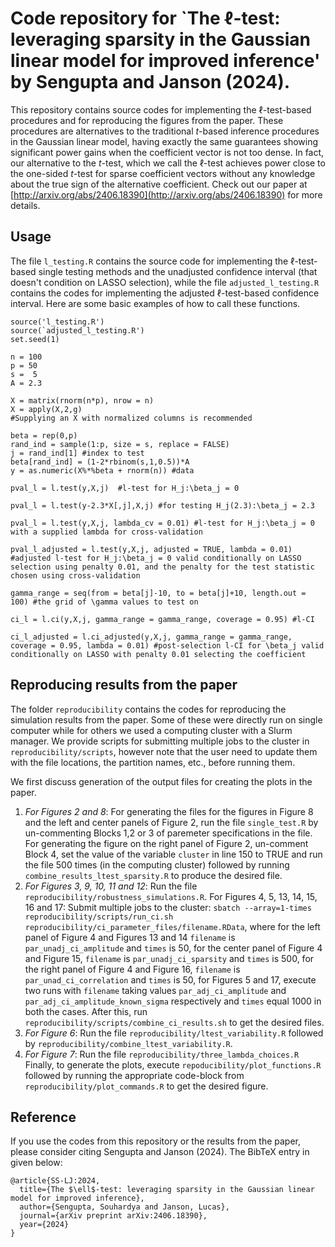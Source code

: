 # Code repository for `The $\ell$-test: leveraging sparsity in the Gaussian linear model for improved inference' by Sengupta and Janson (2024).
This repository contains source codes for implementing the $\ell$-test-based procedures and for reproducing the figures from the paper. These procedures are alternatives to the traditional $t$-based inference
procedures in the Gaussian linear model, having exactly the same guarantees showing significant power gains when the coefficient vector is not too dense. In fact, our alternative to the $t$-test, which we
call the $\ell$-test achieves power close to the one-sided $t$-test for sparse coefficient vectors without any knowledge about the true sign of the alternative coefficient. Check out our
paper at [http://arxiv.org/abs/2406.18390](http://arxiv.org/abs/2406.18390) for more details. 

## Usage
The file `l_testing.R` contains the source code for implementing the $\ell$-test-based single testing methods and the unadjusted confidence interval (that doesn't condition on LASSO selection),
while the file `adjusted_l_testing.R` contains the codes for implementing the adjusted $\ell$-test-based confidence interval. Here are some basic examples of how to call these
functions.

```
source('l_testing.R')
source(`adjusted_l_testing.R')
set.seed(1)

n = 100
p = 50
s =  5
A = 2.3

X = matrix(rnorm(n*p), nrow = n)
X = apply(X,2,g)
#Supplying an X with normalized columns is recommended

beta = rep(0,p)
rand_ind = sample(1:p, size = s, replace = FALSE)
j = rand_ind[1]	#index to test
beta[rand_ind] = (1-2*rbinom(s,1,0.5))*A
y = as.numeric(X%*%beta + rnorm(n)) #data

pval_l = l.test(y,X,j)	#l-test for H_j:\beta_j = 0

pval_l = l.test(y-2.3*X[,j],X,j) #for testing H_j(2.3):\beta_j = 2.3

pval_l = l.test(y,X,j, lambda_cv = 0.01) #l-test for H_j:\beta_j = 0 with a supplied lambda for cross-validation

pval_l_adjusted = l.test(y,X,j, adjusted = TRUE, lambda = 0.01) #adjusted l-test for H_j:\beta_j = 0 valid conditionally on LASSO selection using penalty 0.01, and the penalty for the test statistic chosen using cross-validation	

gamma_range = seq(from = beta[j]-10, to = beta[j]+10, length.out = 100) #the grid of \gamma values to test on

ci_l = l.ci(y,X,j, gamma_range = gamma_range, coverage = 0.95) #l-CI

ci_l_adjusted = l.ci_adjusted(y,X,j, gamma_range = gamma_range, coverage = 0.95, lambda = 0.01) #post-selection l-CI for \beta_j valid conditionally on LASSO with penalty 0.01 selecting the coefficient

```

## Reproducing results from the paper
The folder `reproducibility` contains the codes for reproducing the simulation results from the paper. Some of these were directly run on single computer while for others we used a computing cluster with a Slurm manager.
We provide scripts for submitting multiple jobs to the cluster in `reproducibility/scripts`, however note that the user need to update them with the file locations, the partition names, etc., before running them.

We first discuss generation of the output files for creating the plots in the paper.
1. _For Figures 2 and 8_: For generating the files for the figures in Figure 8 and the left and center panels of Figure 2, run the file `single_test.R` by un-commenting Blocks 1,2 or 3 of paremeter specifications in the file.
   For generating the figure on the right panel of Figure 2, un-comment Block 4, set the value of the variable `cluster` in line 150 to TRUE and run the file 500 times (in the computing cluster) followed by running `combine_results_ltest_sparsity.R` to produce the desired
   file.
2. _For Figures 3, 9, 10, 11 and 12_: Run the file `reproducibility/robustness_simulations.R`.
   For Figures 4, 5, 13, 14, 15, 16 and 17: Submit multiple jobs to the cluster: `sbatch --array=1-times reproducibility/scripts/run_ci.sh reproducibility/ci_parameter_files/filename.RData`, where
   for the left panel of Figure 4 and Figures 13 and 14 `filename` is `par_unadj_ci_amplitude` and `times` is 50, for the center panel of Figure 4 and Figure 15, `filename` is `par_unadj_ci_sparsity` and `times` is 500,
   for the right panel of Figure 4 and Figure 16, `filename` is `par_unad_ci_correlation` and `times` is 50, for Figures 5 and 17, execute two runs with `filename` taking values `par_adj_ci_amplitude` and
   `par_adj_ci_amplitude_known_sigma` respectively and `times` equal 1000 in both the cases. After this, run `reproducibility/scripts/combine_ci_results.sh` to get the desired files.
3. _For Figure 6_: Run the file `reproducibility/ltest_variability.R` followed by `reproducibility/combine_ltest_variability.R`.
4. _For Figure 7_: Run the file `reproducibility/three_lambda_choices.R`
Finally, to generate the plots, execute `repoducibility/plot_functions.R` followed by running the appropriate code-block from `reproducibility/plot_commands.R` to get the desired figure.

## Reference
If you use the codes from this repository or the results from the paper, please consider citing Sengupta and Janson (2024). The BibTeX entry in given below:
```
@article{SS-LJ:2024,
  title={The $\ell$-test: leveraging sparsity in the Gaussian linear model for improved inference},
  author={Sengupta, Souhardya and Janson, Lucas},
  journal={arXiv preprint arXiv:2406.18390},
  year={2024}
}
```
